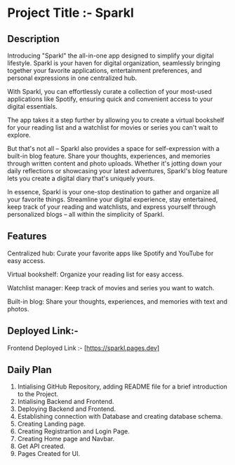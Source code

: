 # Project Title :- Sparkl

## Description

Introducing "Sparkl" the all-in-one app designed to simplify your digital lifestyle. Sparkl is your haven for digital organization, seamlessly bringing together your favorite applications, entertainment preferences, and personal expressions in one centralized hub.

With Sparkl, you can effortlessly curate a collection of your most-used applications like Spotify, ensuring quick and convenient access to your digital essentials.  

The app takes it a step further by allowing you to create a virtual bookshelf for your reading list and a watchlist for movies or series you can't wait to explore.

But that's not all – Sparkl also provides a space for self-expression with a built-in blog feature. Share your thoughts, experiences, and memories through written content and photo uploads. Whether it's jotting down your daily reflections or showcasing your latest adventures, Sparkl's blog feature lets you create a digital diary that's uniquely yours.

In essence, Sparkl is your one-stop destination to gather and organize all your favorite things. Streamline your digital experience, stay entertained, keep track of your reading and watchlists, and express yourself through personalized blogs – all within the simplicity of Sparkl.  

## Features

Centralized hub: Curate your favorite apps like Spotify and YouTube for easy access.

Virtual bookshelf: Organize your reading list for easy access.

Watchlist manager: Keep track of movies and series you want to watch.

Built-in blog: Share your thoughts, experiences, and memories with text and photos.

## Deployed Link:-

Frontend Deployed Link :- [https://sparkl.pages.dev]

## Daily Plan

1. Intialising GitHub Repository, adding README file for a brief introduction to the Project.
2. Intialising Backend and Frontend.
3. Deploying Backend and Frontend.
4. Establishing connection with Database and creating database schema.  
5. Creating Landing page.  
6. Creating Registrartion and Login Page.  
7. Creating Home page and Navbar.  
8. Get API created.  
9. Pages Created for UI.  
